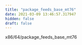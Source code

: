 ```yaml
---
title: "package_feeds_base_mt76"
date: 2021-03-09 13:46:57.317947
hidden: false
draft: false
---
```


x86/64/package_feeds_base_mt76

